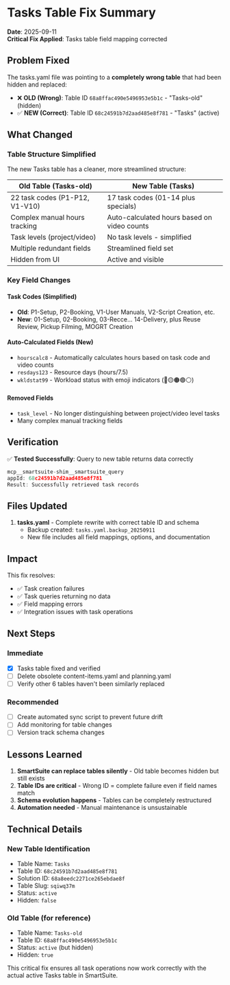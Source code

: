 # Tasks Table Fix Summary

**Date**: 2025-09-11  
**Critical Fix Applied**: Tasks table field mapping corrected

## Problem Fixed

The tasks.yaml file was pointing to a **completely wrong table** that had been hidden and replaced:
- ❌ **OLD (Wrong)**: Table ID `68a8ffac490e5496953e5b1c` - "Tasks-old" (hidden)
- ✅ **NEW (Correct)**: Table ID `68c24591b7d2aad485e8f781` - "Tasks" (active)

## What Changed

### Table Structure Simplified
The new Tasks table has a cleaner, more streamlined structure:

| Old Table (Tasks-old) | New Table (Tasks) |
|----------------------|-------------------|
| 22 task codes (P1-P12, V1-V10) | 17 task codes (01-14 plus specials) |
| Complex manual hours tracking | Auto-calculated hours based on video counts |
| Task levels (project/video) | No task levels - simplified |
| Multiple redundant fields | Streamlined field set |
| Hidden from UI | Active and visible |

### Key Field Changes

#### Task Codes (Simplified)
- **Old**: P1-Setup, P2-Booking, V1-User Manuals, V2-Script Creation, etc.
- **New**: 01-Setup, 02-Booking, 03-Recce... 14-Delivery, plus Reuse Review, Pickup Filming, MOGRT Creation

#### Auto-Calculated Fields (New)
- `hourscalc8` - Automatically calculates hours based on task code and video counts
- `resdays123` - Resource days (hours/7.5)
- `wkldstat99` - Workload status with emoji indicators (🔴🟡🟠🟢⚪)

#### Removed Fields
- `task_level` - No longer distinguishing between project/video level tasks
- Many complex manual tracking fields

## Verification

✅ **Tested Successfully**: Query to new table returns data correctly
```javascript
mcp__smartsuite-shim__smartsuite_query
appId: 68c24591b7d2aad485e8f781
Result: Successfully retrieved task records
```

## Files Updated

1. **tasks.yaml** - Complete rewrite with correct table ID and schema
   - Backup created: `tasks.yaml.backup_20250911`
   - New file includes all field mappings, options, and documentation

## Impact

This fix resolves:
- ✅ Task creation failures
- ✅ Task queries returning no data
- ✅ Field mapping errors
- ✅ Integration issues with task operations

## Next Steps

### Immediate
- [x] Tasks table fixed and verified
- [ ] Delete obsolete content-items.yaml and planning.yaml
- [ ] Verify other 6 tables haven't been similarly replaced

### Recommended
- [ ] Create automated sync script to prevent future drift
- [ ] Add monitoring for table changes
- [ ] Version track schema changes

## Lessons Learned

1. **SmartSuite can replace tables silently** - Old table becomes hidden but still exists
2. **Table IDs are critical** - Wrong ID = complete failure even if field names match
3. **Schema evolution happens** - Tables can be completely restructured
4. **Automation needed** - Manual maintenance is unsustainable

## Technical Details

### New Table Identification
- Table Name: `Tasks`
- Table ID: `68c24591b7d2aad485e8f781`
- Solution ID: `68a8eedc2271ce265ebdae8f`
- Table Slug: `sqiwq37m`
- Status: `active`
- Hidden: `false`

### Old Table (for reference)
- Table Name: `Tasks-old`
- Table ID: `68a8ffac490e5496953e5b1c`
- Status: `active` (but hidden)
- Hidden: `true`

This critical fix ensures all task operations now work correctly with the actual active Tasks table in SmartSuite.